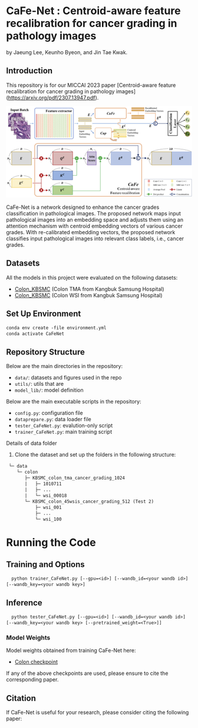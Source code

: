 # CaFe-Net : Centroid-aware feature recalibration for cancer grading in pathology images
by Jaeung Lee, Keunho Byeon, and Jin Tae Kwak.

## Introduction
This repository is for our MICCAI 2023 paper [Centroid-aware feature recalibration for cancer grading in pathology images]
(https://arxiv.org/pdf/2307.13947.pdf).

![Cafe_Net](./data/Workflow.png)


CaFe-Net is a network designed to enhance the cancer grades classification in pathological images. 
The proposed network maps input pathological images into an embedding space and adjusts them using an attention 
mechanism with centroid embedding vectors of various cancer grades. With re-calibrated embedding vectors, 
the proposed network classifies input pathological images into relevant class labels, i.e., cancer grades.

## Datasets
All the models in this project were evaluated on the following datasets:

- [Colon_KBSMC](https://github.com/QuIIL/KBSMC_colon_cancer_grading_dataset) (Colon TMA from Kangbuk Samsung Hospital)
- [Colon_KBSMC](https://github.com/QuIIL/KBSMC_colon_cancer_grading_dataset) (Colon WSI from Kangbuk Samsung Hospital)

## Set Up Environment

```
conda env create -file environment.yml
conda activate CaFeNet
```

## Repository Structure
Below are the main directories in the repository:
- `data/`: datasets and figures used in the repo
- `utils/`: utils that are
- `model_lib/`: model definition

Below are the main executable scripts in the repository:
- `config.py`: configuration file
- `dataprepare.py`: data loader file
- `tester_CaFeNet.py`: evalution-only script
- `trainer_CaFeNet.py`: main training script


Details of data folder
1. Clone the dataset and set up the folders in the following structure:
```
 └─ data 
    └─ colon
       ├─ KBSMC_colon_tma_cancer_grading_1024
       |   ├─ 1010711
       |   ├─ ...
       |   └─ wsi_00018
       └─ KBSMC_colon_45wsis_cancer_grading_512 (Test 2)
           ├─ wsi_001
           ├─ ...
           └─ wsi_100
```

# Running the Code

## Training and Options
 
```
  python trainer_CaFeNet.py [--gpu=<id>] [--wandb_id=<your wandb id>] [--wandb_key=<your wandb key>]
```
## Inference

```
  python tester_CaFeNet.py [--gpu=<id>] [--wandb_id=<your wandb id>] [--wandb_key=<your wandb key> [--pretrained_weight=<True>]]
```

### Model Weights

Model weights obtained from training CaFe-Net here:
- [Colon checkpoint](https://github.com/colin19950703/CaFeNet/tree/main/pretrained)

If any of the above checkpoints are used, please ensure to cite the corresponding paper.

## Citation
If CaFe-Net is useful for your research, please consider citing the following paper:
```angular2html
```
